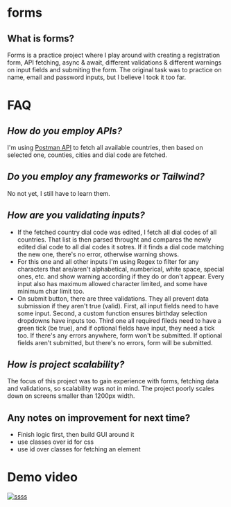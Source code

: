 # forms

## What is forms?
Forms is a practice project where I play around with creating a registration form, API fetching, async & await, different validations & different warnings on input fields and submiting the form. The original task was to practice on name, email and password inputs, but I believe I took it too far.

# FAQ
## ***How do you employ APIs?***
I'm using [Postman API](https://documenter.getpostman.com/view/1134062/T1LJjU52) to fetch all available countries, then based on selected one, counties, cities and dial code are fetched. 
## ***Do you employ any frameworks or Tailwind?***
No not yet, I still have to learn them.

## ***How are you validating inputs?***
+ If the fetched country dial code was edited, I fetch all dial codes of all countries. That list is then parsed throught and compares the newly edited dial code to all dial codes it sotres. If it finds a dial code matching the new one, there's no error, otherwise warning shows.
+ For this one and all other inputs I'm using Regex to filter for any characters that are/aren't alphabetical, numberical, white space, special ones, etc. and show warning according if they do or don't appear.
Every input also has maximum allowed character limited, and some have minimum char limit too.
+ On submit button, there are three validations. They all prevent data submission if they aren't true (valid). First, all input fields need to have some input. Second, a custom function ensures birthday selection dropdowns have inputs too. Third one all required fileds need to have a green tick (be true), and if optional fields have input, they need a tick too. If there's any errors anywhere, form won't be submitted. If optional fields aren't submitted, but there's no errors, form will be submitted.

## ***How is project scalability?***
The focus of this project was to gain experience with forms, fetching data and validations, so scalability was not in mind. The project poorly scales down on screens smaller than 1200px width.

## Any notes on improvement for next time?
+ Finish logic first, then build GUI around it
+ use classes over id for css
+ use id over classes for fetching an element

# Demo video
[![ssss](https://github.com/user-attachments/assets/95d3d5a0-5e72-4362-bf7b-e5c1fbc81ba2)](https://youtu.be/pg-GD2zO77I)
